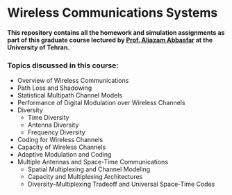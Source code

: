 # Wireless Communications Systems
#### This repository contains all the homework and simulation assignments as part of this graduate course lectured by [Prof. Aliazam Abbasfar](https://scholar.google.com/citations?hl=en&user=PzVQ6j8AAAAJ&view_op=list_works&sortby=pubdate) at the University of Tehran.

### Topics discussed in this course: 
* Overview of Wireless Communications
* Path Loss and Shadowing
* Statistical Multipath Channel Models
* Performance of Digital Modulation over Wireless Channels
* Diversity
  * Time Diversity
  * Antenna Diversity
  * Frequency Diversity
* Coding for Wireless Channels
* Capacity of Wireless Channels
* Adaptive Modulation and Coding
* Multiple Antennas and Space-Time Communications
  * Spatial Multiplexing and Channel Modeling
  * Capacity and Multiplexing Architectures
  * Diversity–Multiplexing Tradeoff and Universal Space-Time Codes
